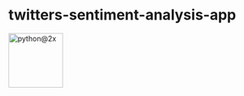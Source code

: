 # twitters-sentiment-analysis-app
<img width="107" alt="python@2x" src="https://user-images.githubusercontent.com/63045639/98217640-c6615d80-1f70-11eb-98c8-ed7f2ee8f60c.png">


